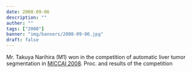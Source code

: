```yaml
---
date: 2008-09-06
description: ""
auther: ""
tags: ["2008"]
banner: "img/banners/2008-09-06.jpg"
draft: false
---
```

Mr. Takuya Narihira (M1) won in the competition of automatic liver tumor segmentation in [MICCAI 2008](http://miccai2008.rutgers.edu/). Proc. and results of the competition
